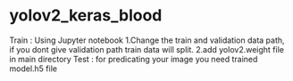 # yolov2_keras_blood

Train  :
     Using Jupyter notebook
     1.Change the train and validation data path, if you dont give validation path train data will split.
     2.add yolov2.weight file in main directory
Test :
      for predicating your image you need trained model.h5 file
  

 
